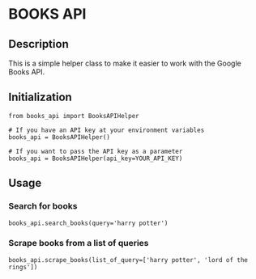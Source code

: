 # BOOKS API

## Description

This is a simple helper class to make it easier to work with the Google Books API.

## Initialization

```
from books_api import BooksAPIHelper

# If you have an API key at your environment variables
books_api = BooksAPIHelper()

# If you want to pass the API key as a parameter
books_api = BooksAPIHelper(api_key=YOUR_API_KEY)
```

## Usage

### Search for books

```
books_api.search_books(query='harry potter')
```

### Scrape books from a list of queries

```
books_api.scrape_books(list_of_query=['harry potter', 'lord of the rings'])
```